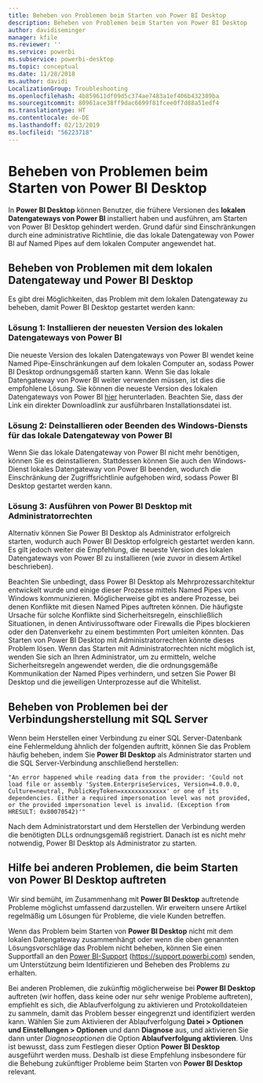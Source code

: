 ```yaml
---
title: Beheben von Problemen beim Starten von Power BI Desktop
description: Beheben von Problemen beim Starten von Power BI Desktop
author: davidiseminger
manager: kfile
ms.reviewer: ''
ms.service: powerbi
ms.subservice: powerbi-desktop
ms.topic: conceptual
ms.date: 11/28/2018
ms.author: davidi
LocalizationGroup: Troubleshooting
ms.openlocfilehash: 4b859611df09d5c374ae7483a1ef406b432389ba
ms.sourcegitcommit: 80961ace38ff9dac6699f81fcee0f7d88a51edf4
ms.translationtype: HT
ms.contentlocale: de-DE
ms.lasthandoff: 02/13/2019
ms.locfileid: "56223718"
---
```

# <a name="resolve-issues-when-power-bi-desktop-will-not-launch"></a>Beheben von Problemen beim Starten von Power BI Desktop
In **Power BI Desktop** können Benutzer, die frühere Versionen des **lokalen Datengateways von Power BI** installiert haben und ausführen, am Starten von Power BI Desktop gehindert werden. Grund dafür sind Einschränkungen durch eine administrative Richtlinie, die das lokale Datengateway von Power BI auf Named Pipes auf dem lokalen Computer angewendet hat. 

## <a name="resolve-issues-with-the-on-premises-data-gateway-and-power-bi-desktop"></a>Beheben von Problemen mit dem lokalen Datengateway und Power BI Desktop
Es gibt drei Möglichkeiten, das Problem mit dem lokalen Datengateway zu beheben, damit Power BI Desktop gestartet werden kann:

### <a name="resolution-1-install-the-latest-version-of-power-bi-on-premises-data-gateway"></a>Lösung 1: Installieren der neuesten Version des lokalen Datengateways von Power BI
Die neueste Version des lokalen Datengateways von Power BI wendet keine Named Pipe-Einschränkungen auf dem lokalen Computer an, sodass Power BI Desktop ordnungsgemäß starten kann. Wenn Sie das lokale Datengateway von Power BI weiter verwenden müssen, ist dies die empfohlene Lösung. Sie können die neueste Version des lokalen Datengateways von Power BI [hier](https://go.microsoft.com/fwlink/?LinkId=698863) herunterladen. Beachten Sie, dass der Link ein direkter Downloadlink zur ausführbaren Installationsdatei ist.

### <a name="resolution-2-uninstall-or-stop-the-power-bi-on-premises-data-gateway-windows-service"></a>Lösung 2: Deinstallieren oder Beenden des Windows-Diensts für das lokale Datengateway von Power BI
Wenn Sie das lokale Datengateway von Power BI nicht mehr benötigen, können Sie es deinstallieren. Stattdessen können Sie auch den Windows-Dienst lokales Datengateway von Power BI beenden, wodurch die Einschränkung der Zugriffsrichtlinie aufgehoben wird, sodass Power BI Desktop gestartet werden kann.

### <a name="resolution-3-run-power-bi-desktop-with-administrator-privilege"></a>Lösung 3: Ausführen von Power BI Desktop mit Administratorrechten
Alternativ können Sie Power BI Desktop als Administrator erfolgreich starten, wodurch auch Power BI Desktop erfolgreich gestartet werden kann. Es gilt jedoch weiter die Empfehlung, die neueste Version des lokalen Datengateways von Power BI zu installieren (wie zuvor in diesem Artikel beschrieben).

Beachten Sie unbedingt, dass Power BI Desktop als Mehrprozessarchitektur entwickelt wurde und einige dieser Prozesse mittels Named Pipes von Windows kommunizieren. Möglicherweise gibt es andere Prozesse, bei denen Konflikte mit diesen Named Pipes auftreten können. Die häufigste Ursache für solche Konflikte sind Sicherheitsregeln, einschließlich Situationen, in denen Antivirussoftware oder Firewalls die Pipes blockieren oder den Datenverkehr zu einem bestimmten Port umleiten könnten. Das Starten von Power BI Desktop mit Administratorrechten könnte dieses Problem lösen. Wenn das Starten mit Administratorrechten nicht möglich ist, wenden Sie sich an Ihren Administrator, um zu ermitteln, welche Sicherheitsregeln angewendet werden, die die ordnungsgemäße Kommunikation der Named Pipes verhindern, und setzen Sie Power BI Desktop und die jeweiligen Unterprozesse auf die Whitelist.

## <a name="resolve-issues-when-connecting-to-sql-server"></a>Beheben von Problemen bei der Verbindungsherstellung mit SQL Server
Wenn beim Herstellen einer Verbindung zu einer SQL Server-Datenbank eine Fehlermeldung ähnlich der folgenden auftritt, können Sie das Problem häufig beheben, indem Sie **Power BI Desktop** als Administrator starten und die SQL Server-Verbindung anschließend herstellen:

    "An error happened while reading data from the provider: 'Could not load file or assembly 'System.EnterpriseServices, Version=4.0.0.0, Culture=neutral, PublicKeyToken=xxxxxxxxxxxxx' or one of its dependencies. Either a required impersonation level was not provided, or the provided impersonation level is invalid. (Exception from HRESULT: 0x80070542)'"

Nach dem Administratorstart und dem Herstellen der Verbindung werden die benötigten DLLs ordnungsgemäß registriert. Danach ist es nicht mehr notwendig, Power BI Desktop als Administrator zu starten.

## <a name="help-with-other-issues-when-launching-power-bi-desktop"></a>Hilfe bei anderen Problemen, die beim Starten von Power BI Desktop auftreten
Wir sind bemüht, im Zusammenhang mit **Power BI Desktop** auftretende Probleme möglichst umfassend darzustellen. Wir erweitern unsere Artikel regelmäßig um Lösungen für Probleme, die viele Kunden betreffen.

Wenn das Problem beim Starten von **Power BI Desktop** nicht mit dem lokalen Datengateway zusammenhängt oder wenn die oben genannten Lösungsvorschläge das Problem nicht beheben, können Sie einen Supportfall an den [Power BI-Support](https://support.powerbi.com) (https://support.powerbi.com) senden, um Unterstützung beim Identifizieren und Beheben des Problems zu erhalten.

Bei anderen Problemen, die zukünftig möglicherweise bei **Power BI Desktop** auftreten (wir hoffen, dass keine oder nur sehr wenige Probleme auftreten), empfiehlt es sich, die Ablaufverfolgung zu aktivieren und Protokolldateien zu sammeln, damit das Problem besser eingegrenzt und identifiziert werden kann. Wählen Sie zum Aktivieren der Ablaufverfolgung **Datei > Optionen und Einstellungen > Optionen** und dann **Diagnose** aus, und aktivieren Sie dann unter *Diagnoseoptionen* die Option **Ablaufverfolgung aktivieren**. Uns ist bewusst, dass zum Festlegen dieser Option **Power BI Desktop** ausgeführt werden muss. Deshalb ist diese Empfehlung insbesondere für die Behebung zukünftiger Probleme beim Starten von **Power BI Desktop** relevant.

